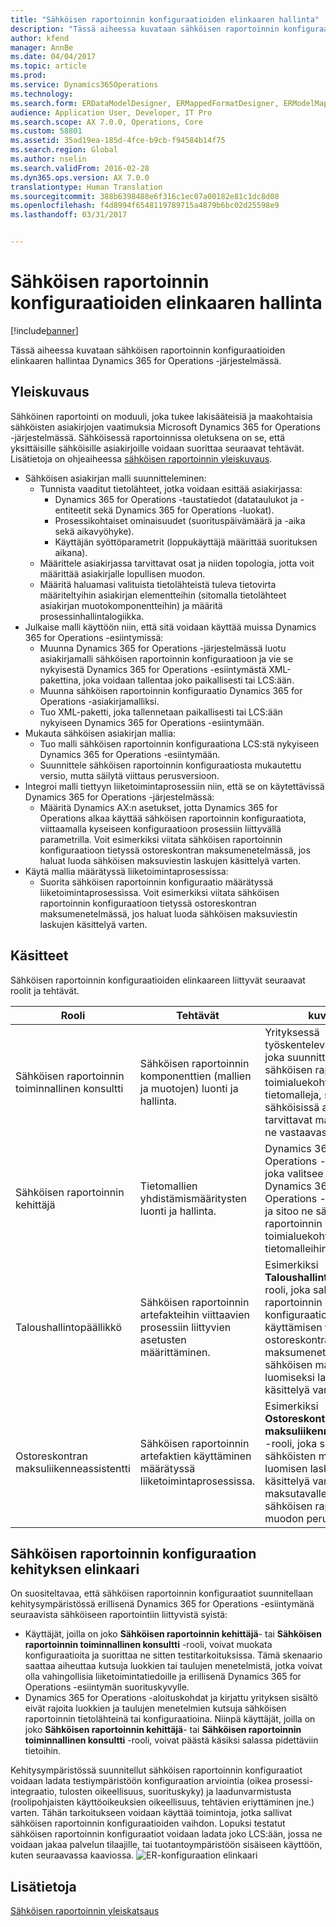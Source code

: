 ```yaml
---
title: "Sähköisen raportoinnin konfiguraatioiden elinkaaren hallinta"
description: "Tässä aiheessa kuvataan sähköisen raportoinnin konfiguraatioiden elinkaaren hallintaa Dynamics 365 for Operations -järjestelmässä."
author: kfend
manager: AnnBe
ms.date: 04/04/2017
ms.topic: article
ms.prod: 
ms.service: Dynamics365Operations
ms.technology: 
ms.search.form: ERDataModelDesigner, ERMappedFormatDesigner, ERModelMappingDesigner, ERModelMappingTable, ERSolutionImport, ERSolutionTable, ERVendorTable, ERWorkspace
audience: Application User, Developer, IT Pro
ms.search.scope: AX 7.0.0, Operations, Core
ms.custom: 58801
ms.assetid: 35ad19ea-185d-4fce-b9cb-f94584b14f75
ms.search.region: Global
ms.author: nselin
ms.search.validFrom: 2016-02-28
ms.dyn365.ops.version: AX 7.0.0
translationtype: Human Translation
ms.sourcegitcommit: 388b6398488e6f316c1ec07a00182e81c1dc8d08
ms.openlocfilehash: f4d8994f6548119789715a4879b6bc02d25598e9
ms.lasthandoff: 03/31/2017


---
```


# <a name="manage-the-electronic-reporting-configuration-lifecycle"></a>Sähköisen raportoinnin konfiguraatioiden elinkaaren hallinta

[!include[banner](../includes/banner.md)]


Tässä aiheessa kuvataan sähköisen raportoinnin konfiguraatioiden elinkaaren hallintaa Dynamics 365 for Operations -järjestelmässä.

<a name="overview"></a>Yleiskuvaus
--------

Sähköinen raportointi on moduuli, joka tukee lakisääteisiä ja maakohtaisia sähköisten asiakirjojen vaatimuksia Microsoft Dynamics 365 for Operations -järjestelmässä. Sähköisessä raportoinnissa oletuksena on se, että yksittäisille sähköisille asiakirjoille voidaan suorittaa seuraavat tehtävät. Lisätietoja on ohjeaiheessa [sähköisen raportoinnin yleiskuvaus](general-electronic-reporting.md).

-   Sähköisen asiakirjan malli suunnitteleminen:
    -   Tunnista vaaditut tietolähteet, jotka voidaan esittää asiakirjassa:
        -   Dynamics 365 for Operations -taustatiedot (datataulukot ja -entiteetit sekä Dynamics 365 for Operations -luokat).
        -   Prosessikohtaiset ominaisuudet (suorituspäivämäärä ja -aika sekä aikavyöhyke).
        -   Käyttäjän syöttöparametrit (loppukäyttäjä määrittää suorituksen aikana).
    -   Määrittele asiakirjassa tarvittavat osat ja niiden topologia, jotta voit määrittää asiakirjalle lopullisen muodon.
    -   Määritä haluamasi valituista tietolähteistä tuleva tietovirta määriteltyihin asiakirjan elementteihin (sitomalla tietolähteet asiakirjan muotokomponentteihin) ja määritä prosessinhallintalogiikka.
-   Julkaise malli käyttöön niin, että sitä voidaan käyttää muissa Dynamics 365 for Operations -esiintymissä:
    -   Muunna Dynamics 365 for Operations -järjestelmässä luotu asiakirjamalli sähköisen raportoinnin konfiguraatioon ja vie se nykyisestä Dynamics 365 for Operations -esiintymästä XML-pakettina, joka voidaan tallentaa joko paikallisesti tai LCS:ään.
    -   Muunna sähköisen raportoinnin konfiguraatio Dynamics 365 for Operations -asiakirjamalliksi.
    -   Tuo XML-paketti, joka tallennetaan paikallisesti tai LCS:ään nykyiseen Dynamics 365 for Operations -esiintymään.
-   Mukauta sähköisen asiakirjan mallia:
    -   Tuo malli sähköisen raportoinnin konfiguraationa LCS:stä nykyiseen Dynamics 365 for Operations -esiintymään.
    -   Suunnittele sähköisen raportoinnin konfiguraatiosta mukautettu versio, mutta säilytä viittaus perusversioon.
-   Integroi malli tiettyyn liiketoimintaprosessiin niin, että se on käytettävissä Dynamics 365 for Operations -järjestelmässä:
    -   Määritä Dynamics AX:n asetukset, jotta Dynamics 365 for Operations alkaa käyttää sähköisen raportoinnin konfiguraatiota, viittaamalla kyseiseen konfiguraatioon prosessiin liittyvällä parametrilla. Voit esimerkiksi viitata sähköisen raportoinnin konfiguraatioon tietyssä ostoreskontran maksumenetelmässä, jos haluat luoda sähköisen maksuviestin laskujen käsittelyä varten.
-   Käytä mallia määrätyssä liiketoimintaprosessissa:
    -   Suorita sähköisen raportoinnin konfiguraatio määrätyssä liiketoimintaprosessissa. Voit esimerkiksi viitata sähköisen raportoinnin konfiguraatioon tietyssä ostoreskontran maksumenetelmässä, jos haluat luoda sähköisen maksuviestin laskujen käsittelyä varten.

## <a name="concepts"></a>Käsitteet
Sähköisen raportoinnin konfiguraatioiden elinkaareen liittyvät seuraavat roolit ja tehtävät.

| Rooli                                       | Tehtävät                                                      | kuvaus                                                                                                                                                                                                                  |
|--------------------------------------------|-----------------------------------------------------------------|------------------------------------------------------------------------------------------------------------------------------------------------------------------------------------------------------------------------------|
| Sähköisen raportoinnin toiminnallinen konsultti | Sähköisen raportoinnin komponenttien (mallien ja muotojen) luonti ja hallinta.           | Yrityksessä työskentelevä henkilö, joka suunnittelee sähköisen raportoinnin toimialuekohtaisia tietomalleja, suunnittelee sähköisissä asiakirjoissa tarvittavat mallit ja liittää ne vastaavasti.                                                                           |
| Sähköisen raportoinnin kehittäjä             | Tietomallien yhdistämismääritysten luonti ja hallinta.                          | Dynamics 365 for Operations -asiantuntija, joka valitsee tarvittavat Dynamics 365 for Operations -tietolähteet ja sitoo ne sähköisen raportoinnin toimialuekohtaisiin tietomalleihin.                                                                 |
| Taloushallintopäällikkö                      | Sähköisen raportoinnin artefakteihin viittaavien prosessiin liittyvien asetusten määrittäminen. | Esimerkiksi **Taloushallintopäällikkö**-rooli, joka sallii sähköisen raportoinnin konfiguraation asetusten käyttämisen tietyssä ostoreskontran maksumenetelmässä sähköisen maksuviestin luomiseksi laskujen käsittelyä varten. |
| Ostoreskontran maksuliikenneassistentti            | Sähköisen raportoinnin artefaktien käyttäminen määrätyssä liiketoimintaprosessissa.                | Esimerkiksi **Ostoreskontran maksuliikenneassistentti** -rooli, joka sallii sähköisten maksuviestien luomisen laskujen käsittelyä varten tietylle maksutavalle määritetyn sähköisen raportoinnin muodon perusteella.           |

## <a name="er-configuration-development-lifecycle"></a>Sähköisen raportoinnin konfiguraation kehityksen elinkaari
On suositeltavaa, että sähköisen raportoinnin konfiguraatiot suunnitellaan kehitysympäristössä erillisenä Dynamics 365 for Operations -esiintymänä seuraavista sähköiseen raportointiin liittyvistä syistä:

-   Käyttäjät, joilla on joko **Sähköisen raportoinnin kehittäjä**- tai **Sähköisen raportoinnin toiminnallinen konsultti** -rooli, voivat muokata konfiguraatioita ja suorittaa ne sitten testitarkoituksissa. Tämä skenaario saattaa aiheuttaa kutsuja luokkien tai taulujen menetelmistä, jotka voivat olla vahingollisia liiketoimintatiedoille ja erillisenä Dynamics 365 for Operations -esiintymän suorituskyvylle.
-   Dynamics 365 for Operations -aloituskohdat ja kirjattu yrityksen sisältö eivät rajoita luokkien ja taulujen menetelmien kutsuja sähköisen raportoinnin tietolähteinä tai konfiguraatioina. Niinpä käyttäjät, joilla on joko **Sähköisen raportoinnin kehittäjä**- tai **Sähköisen raportoinnin toiminnallinen konsultti** -rooli, voivat päästä käsiksi salassa pidettäviin tietoihin.

Kehitysympäristössä suunnitellut sähköisen raportoinnin konfiguraatiot voidaan ladata testiympäristöön konfiguraation arviointia (oikea prosessi-integraatio, tulosten oikeellisuus, suorituskyky) ja laadunvarmistusta (roolipohjaisten käyttöoikeuksien oikeellisuus, tehtävien eriyttäminen jne.) varten. Tähän tarkoitukseen voidaan käyttää toimintoja, jotka sallivat sähköisen raportoinnin konfiguraatioiden vaihdon. Lopuksi testatut sähköisen raportoinnin konfiguraatiot voidaan ladata joko LCS:ään, jossa ne voidaan jakaa palvelun tilaajille, tai tuotantoympäristöön sisäiseen käyttöön, kuten seuraavassa kaaviossa. ![ER-konfiguraation elinkaari](./media/ger-configuration-lifecycle.png)

<a name="see-also"></a>Lisätietoja
--------

[Sähköisen raportoinnin yleiskatsaus](general-electronic-reporting.md)




